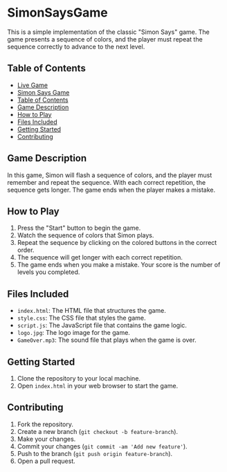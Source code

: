 # SimonSaysGame

This is a simple implementation of the classic "Simon Says" game. The game presents a sequence of colors, and the player must repeat the sequence correctly to advance to the next level.

## Table of Contents
  - [Live Game](https://patil-sanika.github.io/SimonSaysGame/)
  - [Simon Says Game](#simon-says-game)
  - [Table of Contents](#table-of-contents)
  - [Game Description](#game-description)
  - [How to Play](#how-to-play)
  - [Files Included](#files-included)
  - [Getting Started](#getting-started)
  - [Contributing](#contributing)

## Game Description
In this game, Simon will flash a sequence of colors, and the player must remember and repeat the sequence. With each correct repetition, the sequence gets longer. The game ends when the player makes a mistake.

## How to Play
1. Press the "Start" button to begin the game.
2. Watch the sequence of colors that Simon plays.
3. Repeat the sequence by clicking on the colored buttons in the correct order.
4. The sequence will get longer with each correct repetition.
5. The game ends when you make a mistake. Your score is the number of levels you completed.

## Files Included
- `index.html`: The HTML file that structures the game.
- `style.css`: The CSS file that styles the game.
- `script.js`: The JavaScript file that contains the game logic.
- `logo.jpg`: The logo image for the game.
- `GameOver.mp3`: The sound file that plays when the game is over.

## Getting Started
1. Clone the repository to your local machine.
2. Open `index.html` in your web browser to start the game.

## Contributing
1. Fork the repository.
2. Create a new branch (`git checkout -b feature-branch`).
3. Make your changes.
4. Commit your changes (`git commit -am 'Add new feature'`).
5. Push to the branch (`git push origin feature-branch`).
6. Open a pull request.

